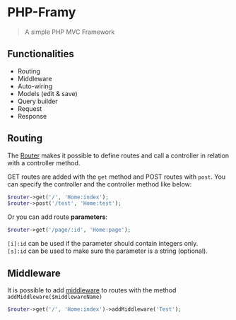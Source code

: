 # PHP-Framy

> A simple PHP MVC Framework


## Functionalities
- Routing
- Middleware
- Auto-wiring
- Models (edit & save)
- Query builder
- Request
- Response

## Routing

The [Router](src/Routing/Router.php) makes it possible to define routes and call a controller in relation with a controller method.

GET routes are added with the `get` method and POST routes with `post`.
You can specify the controller and the controller method like below:

```php
$router->get('/', 'Home:index');
$router->post('/test', 'Home:test');
```

Or you can add route **parameters**:

```php
$router->get('/page/:id', 'Home:page');
```
`[i]:id` can be used if the parameter should contain integers only.
<br/>
`[s]:id` can be used to make sure the parameter is a string (optional).

## Middleware

It is possible to add [middleware](src/Middleware) to routes with the method `addMiddleware($middlewareName)`


```php
$router->get('/', 'Home:index')->addMiddleware('Test');
```

